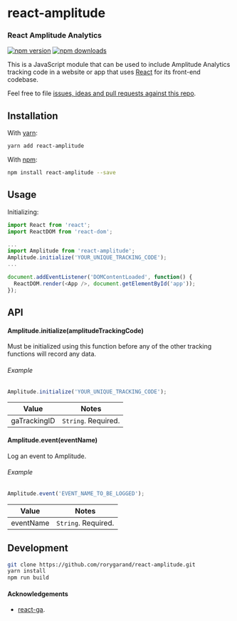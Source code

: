 # react-amplitude
### React Amplitude Analytics

[![npm version](https://img.shields.io/npm/v/react-amplitude.svg?style=flat-square)](https://www.npmjs.com/package/react-amplitude)
[![npm downloads](https://img.shields.io/npm/dm/react-amplitude.svg?style=flat-square)](https://www.npmjs.com/package/react-amplitude)

This is a JavaScript module that can be used to include Amplitude Analytics tracking code in a website or app that uses [React](https://facebook.github.io/react/) for its front-end codebase.

Feel free to file [issues, ideas and pull requests against this repo](https://github.com/react-amplitude/react-amplitude/issues).

## Installation

With [yarn](https://yarnpkg.com/en/docs/getting-started//):
```bash
yarn add react-amplitude
```

With [npm](https://www.npmjs.com/):
```bash
npm install react-amplitude --save
```

## Usage

Initializing:

```js
import React from 'react';
import ReactDOM from 'react-dom';

...
import Amplitude from 'react-amplitude';
Amplitude.initialize('YOUR_UNIQUE_TRACKING_CODE');
...

document.addEventListener('DOMContentLoaded', function() {
  ReactDOM.render(<App />, document.getElementById('app'));
});

```

## API

#### Amplitude.initialize(amplitudeTrackingCode)

Must be initialized using this function before any of the other tracking functions will record any data.

###### Example

```js
Amplitude.initialize('YOUR_UNIQUE_TRACKING_CODE');
```

|Value|Notes|
|------|-----|
|gaTrackingID| `String`. Required.|

#### Amplitude.event(eventName)

Log an event to Amplitude.

###### Example

```js
Amplitude.event('EVENT_NAME_TO_BE_LOGGED');
```

|Value|Notes|
|------|-----|
|eventName| `String`. Required.|

## Development

```bash
git clone https://github.com/rorygarand/react-amplitude.git
yarn install
npm run build
```

#### Acknowledgements

* [react-ga](https://github.com/react-ga/react-ga).